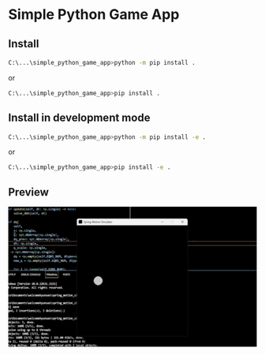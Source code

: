 # Simple Python Game App

## Install
```bash
C:\...\simple_python_game_app>python -m pip install .
```
or
```bash
C:\...\simple_python_game_app>pip install .
```

## Install in development mode

```bash
C:\...\simple_python_game_app>python -m pip install -e .
```
or
```bash
C:\...\simple_python_game_app>pip install -e .
```

## Preview
![Preview Gif](preview.gif)